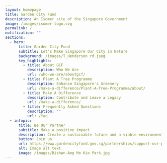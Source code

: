 ```yaml
---
layout: homepage
title: Garden City Fund
description: An Isomer site of the Singapore Government
image: /images/isomer-logo.svg
permalink: /
notification: ""
sections:
  - hero:
      title: Garden City Fund
      subtitle: Let's Make Singapore Our City in Nature
      background: /images/T_Henderson rd.jpeg
      key_highlights:
        - title: About GCF
          description: Who We Are
          url: /who-we-are/aboutgcf/
        - title: Plant A Tree Programme
          description: Enhance Singapore's Greenery
          url: /make-a-difference/Plant-A-Tree-Programme/about/
        - title: Make A Difference
          description: Contribute and Leave a Legacy
          url: /make-a-difference/
        - title: Frequently Asked Questions
          description: ""
          url: /faq
  - infopic:
      title: Be Our Partner
      subtitle: Make a positive impact
      description: Create a sustainable future and a viable environment
      button: Join us
      url: https://www.gardencityfund.gov.sg/partnerships/support-our-projects
      alt: Image alt text
      image: /images/Bishan-Ang Mo Kio Park.jpg
---
```

